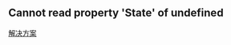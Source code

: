 ## Cannot read property 'State' of undefined

[解决方案](https://github.com/react-navigation/react-navigation/issues/5137)